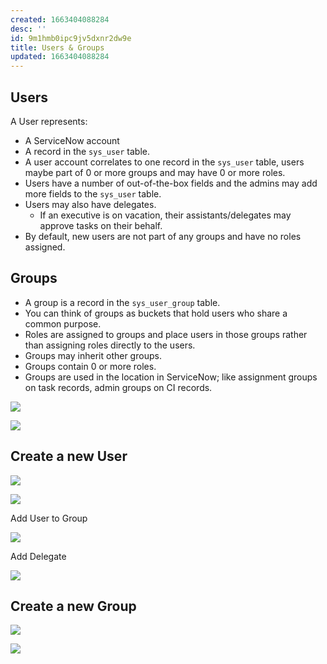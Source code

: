 ```yaml
---
created: 1663404088284
desc: ''
id: 9m1hmb0ipc9jv5dxnr2dw9e
title: Users & Groups
updated: 1663404088284
---
```

   
## Users    
   
A User represents:   
   
   
- A ServiceNow account   
- A record in the `sys_user` table.   
- A user account correlates to one record in the `sys_user` table, users maybe part of 0 or more groups and may have 0 or more roles.   
- Users have a number of out-of-the-box fields and the admins may add more fields to the `sys_user` table.   
- Users may also have delegates.   
	- If an executive is on vacation, their assistants/delegates may approve tasks on their behalf.   
- By default, new users are not part of any groups and have no roles assigned.   
   
## Groups   
   
   
- A group is a record in the `sys_user_group` table.   
- You can think of groups as buckets that hold users who share a common purpose.   
- Roles are assigned to groups and place users in those groups rather than assigning roles directly to the users.   
- Groups may inherit other groups.   
- Groups contain 0 or more roles.   
- Groups are used in the location in ServiceNow; like assignment groups on task records, admin groups on CI records.   
   
![](https://res.cloudinary.com/zubayr/image/upload/v1663404658/wiki/aemikklkzbu6w7qjddp5.png)   
   
![](https://res.cloudinary.com/zubayr/image/upload/v1663404715/wiki/ucrd7u5nex3g3e2ugqsi.png)   
   
## Create a new User   
   
![](https://res.cloudinary.com/zubayr/image/upload/v1663408808/wiki/ueddh5ycu5sfs927uqhi.png)   
   
![](https://res.cloudinary.com/zubayr/image/upload/v1663408908/wiki/nueehilldqaovwlp76pp.png)   
   
Add User to Group   
   
![](https://res.cloudinary.com/zubayr/image/upload/v1663408931/wiki/bcghs9tabdc1ljh9shi9.png)   
   
Add Delegate   
   
![](https://res.cloudinary.com/zubayr/image/upload/v1663409078/wiki/xhxtf7djqes8ubug1q3i.png)   
   
## Create a new Group   
   
![](https://res.cloudinary.com/zubayr/image/upload/v1663409189/wiki/ttcrbviim9dugez2s8fh.png)   
   
![](https://res.cloudinary.com/zubayr/image/upload/v1663409321/wiki/ozh8nngwxub1hhvxkbpn.png)